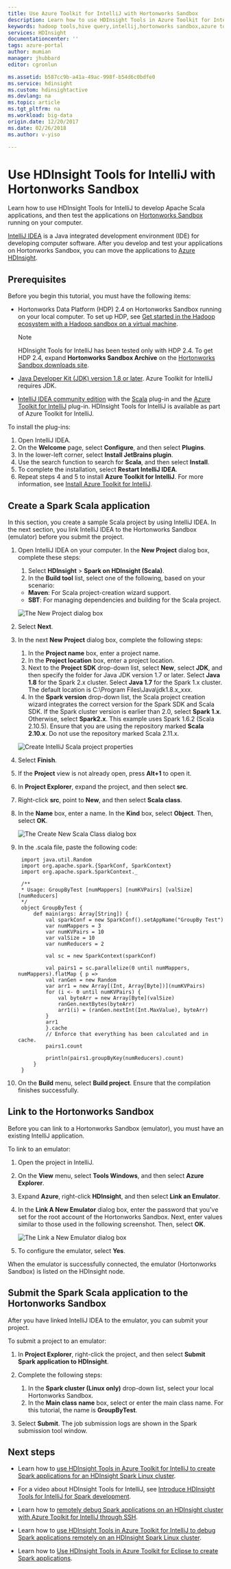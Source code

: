 ```yaml
---
title: Use Azure Toolkit for IntelliJ with Hortonworks Sandbox
description: Learn how to use HDInsight Tools in Azure Toolkit for IntelliJ with Hortonworks Sandbox.
keywords: hadoop tools,hive query,intellij,hortonworks sandbox,azure toolkit for intellij
services: HDInsight
documentationcenter: ''
tags: azure-portal
author: mumian
manager: jhubbard
editor: cgronlun

ms.assetid: b587cc9b-a41a-49ac-998f-b54d6c0bdfe0
ms.service: hdinsight
ms.custom: hdinsightactive
ms.devlang: na
ms.topic: article
ms.tgt_pltfrm: na
ms.workload: big-data
origin.date: 12/20/2017
ms.date: 02/26/2018
ms.author: v-yiso

---
```

# Use HDInsight Tools for IntelliJ with Hortonworks Sandbox

Learn how to use HDInsight Tools for IntelliJ to develop Apache Scala applications, and then test the applications on [Hortonworks Sandbox](http://hortonworks.com/products/sandbox/) running on your computer. 

[IntelliJ IDEA](https://www.jetbrains.com/idea/) is a Java integrated development environment (IDE) for developing computer software. After you develop and test your applications on Hortonworks Sandbox, you can move the applications to [Azure HDInsight](apache-hadoop-introduction.md).

## Prerequisites

Before you begin this tutorial, you must have the following items:

- Hortonworks Data Platform (HDP) 2.4 on Hortonworks Sandbox running on your local computer. To set up HDP, see [Get started in the Hadoop ecosystem with a Hadoop sandbox on a virtual machine](apache-hadoop-emulator-get-started.md). 
    > [!NOTE]
    > HDInsight Tools for IntelliJ has been tested only with HDP 2.4. To get HDP 2.4, expand **Hortonworks Sandbox Archive** on the [Hortonworks Sandbox downloads site](http://hortonworks.com/downloads/#sandbox).

- [Java Developer Kit (JDK) version 1.8 or later](http://www.oracle.com/technetwork/java/javase/downloads/jdk8-downloads-2133151.html). Azure Toolkit for IntelliJ requires JDK.

- [IntelliJ IDEA community edition](https://www.jetbrains.com/idea/download) with the [Scala](https://plugins.jetbrains.com/idea/plugin/1347-scala) plug-in and the [Azure Toolkit for IntelliJ](../../azure-toolkit-for-intellij.md) plug-in. HDInsight Tools for IntelliJ is available as part of Azure Toolkit for IntelliJ. 

To install the plug-ins:

  1. Open IntelliJ IDEA.
  2. On the **Welcome** page, select **Configure**, and then select **Plugins**.
  3. In the lower-left corner, select **Install JetBrains plugin**.
  4. Use the search function to search for **Scala**, and then select **Install**.
  5. To complete the installation, select **Restart IntelliJ IDEA**.
  6. Repeat steps 4 and 5 to install **Azure Toolkit for IntelliJ**. For more information, see [Install Azure Toolkit for IntelliJ](../../azure-toolkit-for-intellij-installation.md).

## Create a Spark Scala application

In this section, you create a sample Scala project by using IntelliJ IDEA. In the next section, you link IntelliJ IDEA to the Hortonworks Sandbox (emulator) before you submit the project.

1. Open IntelliJ IDEA on your computer. In the **New Project** dialog box, complete these steps:

   1. Select **HDInsight** > **Spark on HDInsight (Scala)**.
   2. In the **Build tool** list, select one of the following, based on your scenario:

    * **Maven**: For Scala project-creation wizard support.
    * **SBT**: For managing dependencies and building for the Scala project.

   ![The New Project dialog box](./media/hdinsight-tools-for-intellij-with-hortonworks-sandbox/intellij-create-scala-project.png)

2. Select **Next**.
3. In the next **New Project** dialog box, complete the following steps:

    1. In the **Project name** box, enter a project name.
    2. In the **Project location** box, enter a project location.
    3. Next to the **Project SDK** drop-down list, select **New**, select **JDK**, and then specify the folder for Java JDK version 1.7 or later. Select **Java 1.8** for the Spark 2.x cluster. Select **Java 1.7** for the Spark 1.x cluster. The default location is C:\Program Files\Java\jdk1.8.x_xxx.
    4. In the **Spark version** drop-down list, the Scala project creation wizard integrates the correct version for the Spark SDK and Scala SDK. If the Spark cluster version is earlier than 2.0, select **Spark 1.x**. Otherwise, select **Spark2.x**. This example uses Spark 1.6.2 (Scala 2.10.5). Ensure that you are using the repository marked **Scala 2.10.x**. Do not use the repository marked Scala 2.11.x.
    
    ![Create IntelliJ Scala project properties](./media/hdinsight-tools-for-intellij-with-hortonworks-sandbox/intellij-create-scala-project-properties.png)


4. Select **Finish**.
5. If the **Project** view is not already open, press **Alt+1** to open it.
6. In **Project Explorer**, expand the project, and then select **src**.
7. Right-click **src**, point to **New**, and then select **Scala class**.
8. In the **Name** box, enter a name. In the **Kind** box, select **Object**. Then, select **OK**.

    ![The Create New Scala Class dialog box](./media/hdinsight-tools-for-intellij-with-hortonworks-sandbox/intellij-create-new-scala-class.png)

9. In the .scala file, paste the following code:

        import java.util.Random
        import org.apache.spark.{SparkConf, SparkContext}
        import org.apache.spark.SparkContext._

        /**
        * Usage: GroupByTest [numMappers] [numKVPairs] [valSize] [numReducers]
        */
        object GroupByTest {
            def main(args: Array[String]) {
                val sparkConf = new SparkConf().setAppName("GroupBy Test")
                var numMappers = 3
                var numKVPairs = 10
                var valSize = 10
                var numReducers = 2

                val sc = new SparkContext(sparkConf)

                val pairs1 = sc.parallelize(0 until numMappers, numMappers).flatMap { p =>
                val ranGen = new Random
                var arr1 = new Array[(Int, Array[Byte])](numKVPairs)
                for (i <- 0 until numKVPairs) {
                    val byteArr = new Array[Byte](valSize)
                    ranGen.nextBytes(byteArr)
                    arr1(i) = (ranGen.nextInt(Int.MaxValue), byteArr)
                }
                arr1
                }.cache
                // Enforce that everything has been calculated and in cache.
                pairs1.count

                println(pairs1.groupByKey(numReducers).count)
            }
        }

10. On the **Build** menu, select **Build project**. Ensure that the compilation finishes successfully.


## Link to the Hortonworks Sandbox

Before you can link to a Hortonworks Sandbox (emulator), you must have an existing IntelliJ application.

To link to an emulator:

1. Open the project in IntelliJ.

2. On the **View** menu, select **Tools Windows**, and then select **Azure Explorer**.

3. Expand **Azure**, right-click **HDInsight**, and then select **Link an Emulator**.
4. In the **Link A New Emulator** dialog box, enter the password that you've set for the root account of the Hortonworks Sandbox. Next, enter values similar to those used in the following screenshot. Then, select **OK**. 

   ![The Link a New Emulator dialog box](./media/hdinsight-tools-for-intellij-with-hortonworks-sandbox/intellij-link-an-emulator.png)

5. To configure the emulator, select **Yes**.

When the emulator is successfully connected, the emulator (Hortonworks Sandbox) is listed on the HDInsight node.

## Submit the Spark Scala application to the Hortonworks Sandbox

After you have linked IntelliJ IDEA to the emulator, you can submit your project.

To submit a project to an emulator:

1. In **Project Explorer**, right-click the project, and then select **Submit Spark application to HDInsight**.
2. Complete the following steps:

    1. In the **Spark cluster (Linux only)** drop-down list, select your local Hortonworks Sandbox.
    2. In the **Main class name** box, select or enter the main class name. For this tutorial, the name is **GroupByTest**.

3. Select **Submit**. The job submission logs are shown in the Spark submission tool window.

## Next steps

- Learn how to [use HDInsight Tools in Azure Toolkit for IntelliJ to create Spark applications for an HDInsight Spark Linux cluster](../spark/apache-spark-intellij-tool-plugin.md).

- For a video about HDInsight Tools for IntelliJ, see [Introduce HDInsight Tools for IntelliJ for Spark development](https://www.youtube.com/watch?v=YTZzYVgut6c).

- Learn how to [remotely debug Spark applications on an HDInsight cluster with Azure Toolkit for IntelliJ through SSH](../spark/apache-spark-intellij-tool-debug-remotely-through-ssh.md).

- Learn how to [use HDInsight Tools in Azure Toolkit for IntelliJ to debug Spark applications remotely on an HDInsight Spark Linux cluster](../spark/apache-spark-intellij-tool-plugin-debug-jobs-remotely.md).

- Learn how to [Use HDInsight Tools in Azure Toolkit for Eclipse to create Spark applications](../spark/apache-spark-eclipse-tool-plugin.md).


<!--Update_Description: wording update-->